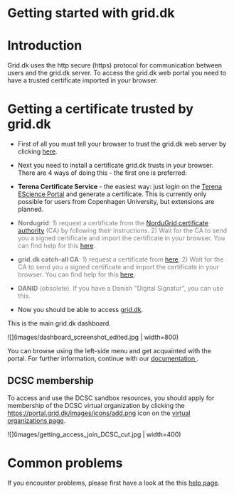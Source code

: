# Getting started with grid.dk

# Introduction

Grid.dk uses the http secure (https) protocol for communication between users and the grid.dk server. To access the grid.dk web portal you need to have a trusted certificate imported in your browser.

# Getting a certificate trusted by grid.dk

 - First of all you must tell your browser to trust the grid.dk web server by clicking [here](http://ca.nordugrid.org/cacrt.crt).

 - Next you need to install a certificate grid.dk trusts in your browser. There are 4 ways of doing this - the first one is preferred:
  - **Terena Certificate Service** - the easiest way: just login on the [Terena EScience Portal](https://tcs-escience-portal.terena.org/) and generate a certificate. This is currently only possible for users from Copenhagen University, but extensions are planned.
  - <font color=gray>**Nordugrid**: 1) request a certificate from the [NorduGrid certificate authority](http://ca.nordugrid.org/) (CA) by following their instructions. 2) Wait for the CA to send you a signed certificate and import the certificate in your browser. You can find help for this [here](http://code.google.com/p/grid-dk/wiki/CertificateHelp).</font>
  - <font color=gray>**grid.dk catch-all CA**: 1) request a certificate from [here](https://portal.grid.dk/cgi-sid/reqcert.py). 2) Wait for the CA to send you a signed certificate and import the certificate in your browser. You can find help for this [here](http://code.google.com/p/grid-dk/wiki/CertificateHelp).</font>
  - <font color=gray>**DANID** (obsolete). If you have a Danish "Digital Signatur", you can use this.</font>

 - Now you should be able to access <a href="https://portal.grid.dk/">grid.dk</a>.

This is the main grid.dk dashboard. 

![](images/dashboard_screenshot_edited.jpg | width=800)


You can browse using the left-side menu and get acquainted with the portal. For further information, continue with our <a href="http://code.google.com/p/grid-dk/wiki/Documentation"> documentation </a>.


## DCSC membership

To access and use the DCSC sandbox resources, you should apply for membership of the DCSC virtual organization by clicking the https://portal.grid.dk/images/icons/add.png icon on the <a href="https://portal.grid.dk/cgi-bin/vgridadmin.py">virtual organizations page</a>.

![](images/getting_access_join_DCSC_cut.jpg | width=400)

# Common problems

If you encounter problems, please first have a look at the this <a href="http://code.google.com/p/grid-dk/wiki/HelpPage">help page</a>.